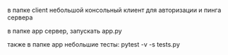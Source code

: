 в папке client небольшой консольный клиент для авторизации и пинга сервера

в папке app сервер, запускать app.py

также в папке app небольшие тесты: pytest -v -s tests.py


